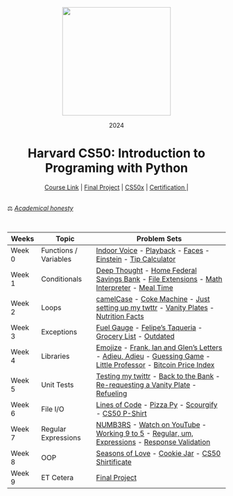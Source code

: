<div align=center>
    <img src="https://upload.wikimedia.org/wikipedia/commons/thumb/c/cc/Harvard_University_coat_of_arms.svg/800px-Harvard_University_coat_of_arms.svg.png" height=250>
    <p> 2024</p>
    <h1> Harvard CS50: Introduction to Programing with Python </h1>
</div>

<div align=center>
    <a href="https://cs50.harvard.edu/python/2022/">Course Link</a> |
    <a href="https://github.com/mahdinosrati/CS50_Python/tree/main/tasks/project">Final Project</a> |
    <a href="https://github.com/mahdinosrati/CS50x_2022">CS50x</a> |
    <a href="https://certificates.cs50.io/ade5b1c1-7b8a-4347-92d3-290652122d7d.pdf?size=letter">Certification </a> |
</div>

<br>

⚖️ [<em>Academical honesty</em>](https://cs50.harvard.edu/x/2023/honesty/)

<br>
<div align="center">

|Weeks|Topic|Problem Sets|
|-----|-----------|----|
|Week 0 | Functions / Variables|[Indoor Voice](https://github.com/mahdinosrati/CS50_Python/blob/main/tasks/indoor/indoor.py) - [Playback](https://github.com/mahdinosrati/CS50_Python/blob/main/tasks/playback/playback.py) - [Faces](https://github.com/mahdinosrati/CS50_Python/blob/main/tasks/faces/faces.py) - [Einstein](https://github.com/mahdinosrati/CS50_Python/blob/main/tasks/einstein/einstein.py) - [Tip Calculator](https://github.com/mahdinosrati/CS50_Python/blob/main/tasks/tip/tip.py)|
|Week 1| Conditionals |[Deep Thought](https://github.com/mahdinosrati/CS50_Python/blob/main/tasks/deep/deep.py) - [Home Federal Savings Bank](https://github.com/mahdinosrati/CS50_Python/blob/main/tasks/bank/bank.py) - [File Extensions](https://github.com/mahdinosrati/CS50_Python/blob/main/tasks/extensions/extensions.py) - [Math Interpreter](https://github.com/mahdinosrati/CS50_Python/blob/main/tasks/interpreter/interpreter.py) - [Meal Time](https://github.com/mahdinosrati/CS50_Python/blob/main/tasks/meal/meal.py)
|Week 2 | Loops |[camelCase](https://github.com/mahdinosrati/CS50_Python/blob/main/tasks/camel/camel.py) - [Coke Machine](https://github.com/mahdinosrati/CS50_Python/blob/main/tasks/coke/coke.py) - [ Just setting up my twttr](https://github.com/mahdinosrati/CS50_Python/blob/main/tasks/twttr/twttr.py) - [Vanity Plates](https://github.com/mahdinosrati/CS50_Python/blob/main/tasks/plates/plates.py) - [Nutrition Facts](https://github.com/mahdinosrati/CS50_Python/blob/main/tasks/nutrition/nutrition.py)|
|Week 3| Exceptions | [Fuel Gauge](https://github.com/mahdinosrati/CS50_Python/blob/main/tasks/fuel/fuel.py) - [Felipe’s Taqueria](https://github.com/mahdinosrati/CS50_Python/blob/main/tasks/taqueria/taqueria.py) - [Grocery List](https://github.com/mahdinosrati/CS50_Python/blob/main/tasks/grocery/grocery.py) - [Outdated](https://github.com/mahdinosrati/CS50_Python/blob/main/tasks/outdated/outdated.py)|
|Week 4 | Libraries | [Emojize](https://github.com/mahdinosrati/CS50_Python/blob/main/tasks/emojize/emojize.py) - [Frank, Ian and Glen’s Letters](https://github.com/mahdinosrati/CS50_Python/blob/main/tasks/figlet/figlet.py) - [Adieu, Adieu](https://github.com/mahdinosrati/CS50_Python/blob/main/tasks/adieu/adieu.py) - [Guessing Game](https://github.com/mahdinosrati/CS50_Python/blob/main/tasks/game/game.py) - [Little Professor](https://github.com/mahdinosrati/CS50_Python/blob/main/tasks/professor/professor.py) - [Bitcoin Price Index](https://github.com/mahdinosrati/CS50_Python/blob/main/tasks/bitcoin/bitcoin.py)
| Week 5 | Unit Tests | [Testing my twittr](https://github.com/mahdinosrati/CS50_Python/blob/main/tasks/twttr/twttr.py) - [Back to the Bank](https://github.com/mahdinosrati/CS50_Python/blob/main/tasks/bank/bank.py) - [Re-requesting a Vanity Plate](https://github.com/mahdinosrati/CS50_Python/blob/main/tasks/plates/plates.py) - [Refueling](https://github.com/mahdinosrati/CS50_Python/blob/main/tasks/fuel/fuel.py)|
|Week 6 | File I/O | [Lines of Code](https://github.com/mahdinosrati/CS50_Python/tree/main/tasks/lines) - [Pizza Py](https://github.com/mahdinosrati/CS50_Python/tree/main/tasks/pizza) - [Scourgify](https://github.com/mahdinosrati/CS50_Python/blob/main/tasks/scourgify/scourgify.py) - [CS50 P-Shirt](https://github.com/mahdinosrati/CS50_Python/blob/main/tasks/shirt/shirt.py)
|Week 7 | Regular Expressions | [NUMB3RS](https://github.com/mahdinosrati/CS50_Python/blob/main/tasks/numb3rs/numb3rs) - [Watch on YouTube](https://github.com/mahdinosrati/CS50_Python/blob/main/tasks/watch/watch.py) - [Working 9 to 5](https://github.com/mahdinosrati/CS50_Python/tree/main/tasks/working) - [Regular, um, Expressions](https://github.com/mahdinosrati/CS50_Python/tree/main/tasks/um) - [Response Validation](https://github.com/mahdinosrati/CS50_Python/blob/main/tasks/response/response.py)
|Week 8 | OOP | [Seasons of Love](https://github.com/mahdinosrati/CS50_Python/tree/main/tasks/seasons) - [Cookie Jar](https://github.com/mahdinosrati/CS50_Python/tree/main/tasks/jar) - [CS50 Shirtificate](https://github.com/mahdinosrati/CS50_Python/blob/main/tasks/shirtificate/shirtificate.py)
|Week 9 | ET Cetera | [Final Project](https://github.com/mahdinosrati/CS50_Python/tree/main/tasks/project)

















</div>
